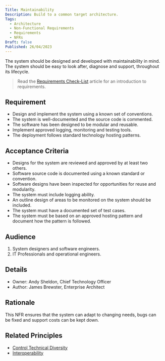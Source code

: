```yaml
---
Title: Maintainability
Description: Build to a common target architecture.
Tags:
  - Architecture
  - Non-Functional Requirements
  - Requirements
  - NFRs
Draft: false
Published: 26/04/2023
---
```


The system should be designed and developed with maintainability in mind. The system should be easy to look after, diagnose and support, throughout its lifecycle.

> Read the [Requirements Check-List](xref:requirements-checklist) article for an introduction to requirements.

## Requirement

* Design and implement the system using a known set of conventions.
* The system is well-documented and the source code is commented.
* The software has been designed to be modular and reusable.
* Implement approved logging, monitoring and testing tools.
* The deployment follows standard technology hosting patterns.

## Acceptance Criteria

* Designs for the system are reviewed and approved by at least two others.
* Software source code is documented using a known standard or convention.
* Software designs have been inspected for opportunities for reuse and modularity.
* The system must include logging ability.
* An outline design of areas to be monitored on the system should be included.
* The system must have a documented set of test cases.
* The system must be based on an approved hosting pattern and document how the pattern is followed.

## Audience

  1. System designers and software engineers.
  2. IT Professionals and operational engineers.

## Details

* Owner: Andy Sheldon, Chief Technology Officer
* Author: James Brewster, Enterprise Architect

## Rationale

This NFR ensures that the system can adapt to changing needs, bugs can be fixed and support costs can be kept down.

## Related Principles

* [Control Technical Diversity](xref:control-technical-diversity)
* [Interoperability](xref:interoperability)
